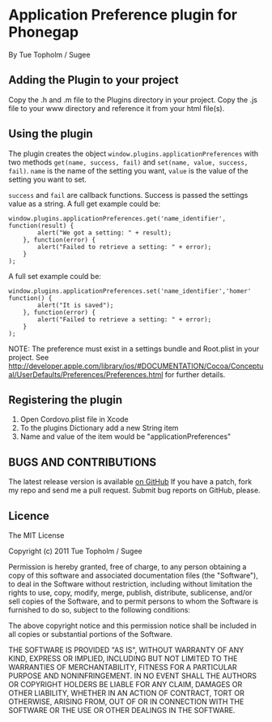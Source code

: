 # Application Preference plugin for Phonegap #
By Tue Topholm / Sugee

## Adding the Plugin to your project ##
Copy the .h and .m file to the Plugins directory in your project. Copy the .js file to your www directory and reference it from your html file(s). 


## Using the plugin ##
The plugin creates the object `window.plugins.applicationPreferences` with two methods `get(name, success, fail)` and 
`set(name, value, success, fail)`. `name` is the name of the setting you want, `value` is the value of the setting you want to set.

`success` and `fail` are callback functions. Success is passed the settings value as a string.
A full get example could be:

    window.plugins.applicationPreferences.get('name_identifier', function(result) {
            alert("We got a setting: " + result);
        }, function(error) {
		    alert("Failed to retrieve a setting: " + error);
	    }
	);

A full set example could be:

    window.plugins.applicationPreferences.set('name_identifier','homer' function() {
            alert("It is saved");
        }, function(error) {
		    alert("Failed to retrieve a setting: " + error);
	    }
	);

NOTE: The preference must exist in a settings bundle and Root.plist in your project. See http://developer.apple.com/library/ios/#DOCUMENTATION/Cocoa/Conceptual/UserDefaults/Preferences/Preferences.html for further details.

## Registering the plugin ##

1. Open Cordovo.plist file in Xcode
2. To the plugins Dictionary add a new String item
3. Name and value of the item would be "applicationPreferences"


## BUGS AND CONTRIBUTIONS ##
The latest release version is available [on GitHub](https://github.com/ttopholm/phonegap-plugins/)
If you have a patch, fork my repo and send me a pull request. Submit bug reports on GitHub, please.
	
## Licence ##

The MIT License

Copyright (c) 2011 Tue Topholm / Sugee

Permission is hereby granted, free of charge, to any person obtaining a copy
of this software and associated documentation files (the "Software"), to deal
in the Software without restriction, including without limitation the rights
to use, copy, modify, merge, publish, distribute, sublicense, and/or sell
copies of the Software, and to permit persons to whom the Software is
furnished to do so, subject to the following conditions:

The above copyright notice and this permission notice shall be included in
all copies or substantial portions of the Software.

THE SOFTWARE IS PROVIDED "AS IS", WITHOUT WARRANTY OF ANY KIND, EXPRESS OR
IMPLIED, INCLUDING BUT NOT LIMITED TO THE WARRANTIES OF MERCHANTABILITY,
FITNESS FOR A PARTICULAR PURPOSE AND NONINFRINGEMENT. IN NO EVENT SHALL THE
AUTHORS OR COPYRIGHT HOLDERS BE LIABLE FOR ANY CLAIM, DAMAGES OR OTHER
LIABILITY, WHETHER IN AN ACTION OF CONTRACT, TORT OR OTHERWISE, ARISING FROM,
OUT OF OR IN CONNECTION WITH THE SOFTWARE OR THE USE OR OTHER DEALINGS IN
THE SOFTWARE.
